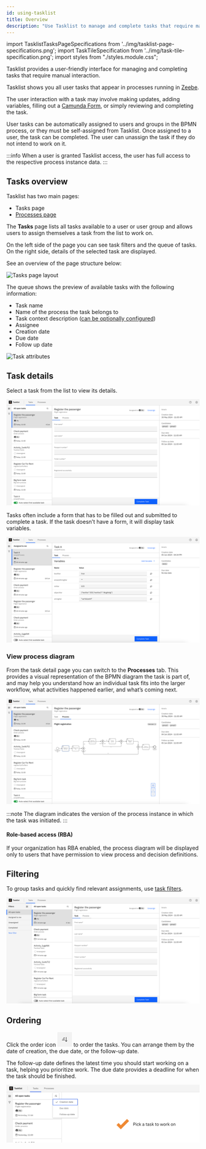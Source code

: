 ```yaml
---
id: using-tasklist
title: Overview
description: "Use Tasklist to manage and complete tasks that require manual interaction."
---
```


import TasklistTasksPageSpecifications from '../img/tasklist-page-specifications.png';
import TaskTileSpecification from '../img/task-tile-specification.png';
import styles from "./styles.module.css";

Tasklist provides a user-friendly interface for managing and completing tasks that require manual interaction.

Tasklist shows you all user tasks that appear in processes running in [Zeebe](/docs/components/zeebe/zeebe-overview.md).

The user interaction with a task may involve making updates, adding variables, filling out a [Camunda Form](../../../guides/utilizing-forms.md), or simply reviewing and completing the task.

User tasks can be automatically assigned to users and groups in the BPMN process, or they must be self-assigned from Tasklist.
Once assigned to a user, the task can be completed. The user can unassign the task if they do not intend to work on it.

:::info
When a user is granted Tasklist access, the user has full access to the respective process instance data.
:::

## Tasks overview

Tasklist has two main pages:

- Tasks page
- [Processes page](./starting-processes.md)

The **Tasks** page lists all tasks available to a user or user group and allows users to assign themselves a task from the list to work on.

On the left side of the page you can see task filters and the queue of tasks.
On the right side, details of the selected task are displayed.

See an overview of the page structure below:

<img src={TasklistTasksPageSpecifications} className={styles.noShadow} alt="Tasks page layout" />

The queue shows the preview of available tasks with the following information:

- Task name
- Name of the process the task belongs to
- Task context description ([can be optionally configured](/docs/components/concepts/variables.md#context-variable))
- Assignee
- Creation date
- Due date
- Follow up date

<img src={TaskTileSpecification} className={styles.noShadow} alt="Task attributes" />

## Task details

Select a task from the list to view its details.

![tasklist-task-details-form](./img/tasklist-task-details-form.png "Task completion form")

Tasks often include a form that has to be filled out and submitted to complete a task. If the task doesn’t have a form, it will display task variables.

![tasklist-with-variables-claimed-by-me](img/tasklist-with-variables-claimed-by-me_light.png "Task variables")

### View process diagram

From the task detail page you can switch to the **Processes** tab. This provides a visual representation of the BPMN diagram the task is part of, and may help you understand how an individual task fits into the larger workflow, what activities happened earlier, and what’s coming next.

![tasklist-process-diagram](./img/tasklist-task-details-process-diagram.png "Process diagram preview")

:::note
The diagram indicates the version of the process instance in which the task was initiated.
:::

#### Role-based access (RBA)

If your organization has RBA enabled, the process diagram will be displayed only to users that have permission to view process and decision definitions.

## Filtering

To group tasks and quickly find relevant assignments, use [task filters](./using-filters.md).

[![tasklist-default-filters](img/task-filters/tasklist-default-filters.jpg "Task filters")](./using-filters.md)

## Ordering

Click the order icon ![order-icon](img/order-icon.png) to order the tasks. You can arrange them by the date of creation, the due date, or the follow-up date.

The follow-up date defines the latest time you should start working on a task, helping you prioritize work.
The due date provides a deadline for when the task should be finished.

![tasklist-task-ordering](img/tasklist-task-ordering.png "Order tasks by dates")
